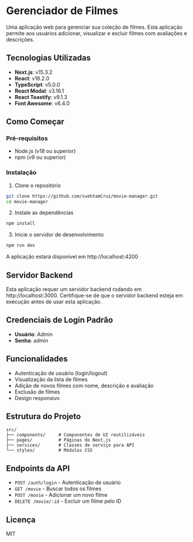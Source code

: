 # Gerenciador de Filmes

Uma aplicação web para gerenciar sua coleção de filmes. Esta aplicação permite aos usuários adicionar, visualizar e excluir filmes com avaliações e descrições.

## Tecnologias Utilizadas

- **Next.js**: v15.3.2
- **React**: v18.2.0
- **TypeScript**: v5.0.0
- **React Modal**: v3.16.1
- **React Toastify**: v9.1.3
- **Font Awesome**: v6.4.0

## Como Começar

### Pré-requisitos

- Node.js (v18 ou superior)
- npm (v9 ou superior)

### Instalação

1. Clone o repositório
```bash
git clone https://github.com/suehtamCruz/movie-manager.git
cd movie-manager
```

2. Instale as dependências
```bash
npm install
```

3. Inicie o servidor de desenvolvimento
```bash
npm run dev
```

A aplicação estará disponível em http://localhost:4200

## Servidor Backend

Esta aplicação requer um servidor backend rodando em http://localhost:3000. Certifique-se de que o servidor backend esteja em execução antes de usar esta aplicação.

## Credenciais de Login Padrão

- **Usuário**: Admin
- **Senha**: admin

## Funcionalidades

- Autenticação de usuário (login/logout)
- Visualização da lista de filmes
- Adição de novos filmes com nome, descrição e avaliação
- Exclusão de filmes
- Design responsivo

## Estrutura do Projeto

```
src/
├── components/     # Componentes de UI reutilizáveis
├── pages/          # Páginas do Next.js
├── services/       # Classes de serviço para API
└── styles/         # Módulos CSS
```

## Endpoints da API

- `POST /auth/login` - Autenticação de usuário
- `GET /movie` - Buscar todos os filmes
- `POST /movie` - Adicionar um novo filme
- `DELETE /movie/:id` - Excluir um filme pelo ID

## Licença

MIT
